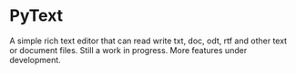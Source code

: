 <h1>PyText</h1>
A simple rich text editor that can read write txt, doc, odt, rtf and other text or document files.
Still a work in progress. More features under development.